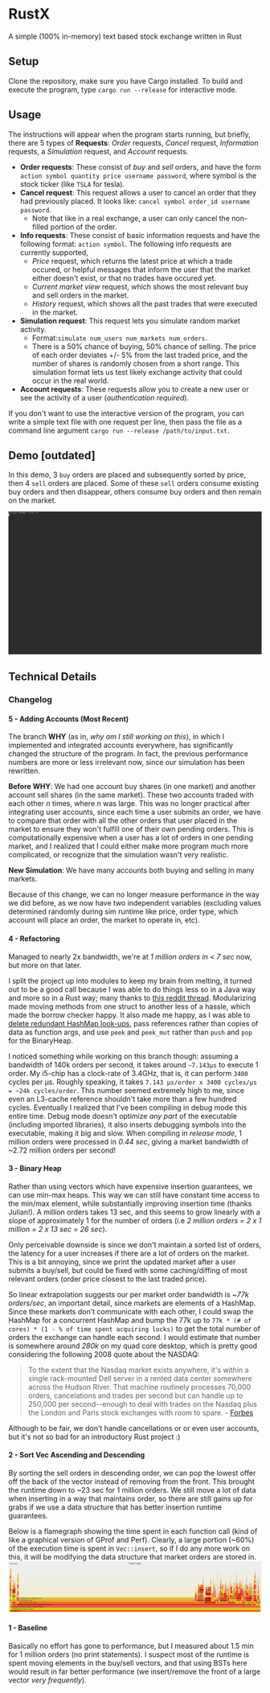 # RustX
A simple (100% in-memory) text based stock exchange written in Rust

## Setup
Clone the repository, make sure you have Cargo installed. To build and execute the program, type `cargo run --release` for interactive mode.

## Usage
The instructions will appear when the program starts running, but briefly, there are 5 types of **Requests**: *Order* requests, *Cancel* request, *Information* requests, a *Simulation* request, and *Account* requests.

- **Order requests**: These consist of *buy* and *sell* orders, and have the form `action symbol quantity price username password`, where symbol is the stock ticker (like `TSLA` for tesla).
- **Cancel request**: This request allows a user to cancel an order that they had previously placed. It looks like: `cancel symbol order_id username password`.
  - Note that like in a real exchange, a user can only cancel the non-filled portion of the order.
- **Info requests**: These consist of basic information requests and have the following format: `action symbol`. The following info requests are currently supported,
  - *Price* request, which returns the latest price at which a trade occured, or helpful messages that inform the user that the market either doesn't exist, or that no trades have occured yet.
  - *Current market view* request, which shows the most relevant buy and sell orders in the market.
  - *History* request, which shows all the past trades that were executed in the market.
- **Simulation request**: This request lets you simulate random market activity.
  - Format:`simulate num_users num_markets num_orders`.
  - There is a 50% chance of buying, 50% chance of selling. The price of each order deviates +/- 5% from the last traded price, and the number of shares is randomly chosen from a short range. This simulation format lets us test likely exchange activity that could occur in the real world.
- **Account requests**: These requests allow you to create a new user or see the activity of a user (*authentication required*).

If you don't want to use the interactive version of the program, you can write a simple text file with one request per line, then pass the file as a command line argument `cargo run --release /path/to/input.txt`.


## Demo [outdated]
In this demo, 3 `buy` orders are placed and subsequently sorted by price, then 4 `sell` orders are placed. Some of these `sell` orders consume existing buy orders and then disappear, others consume buy orders and then remain on the market.

![Demo gif](./media/edit-exchange.gif)


## Technical Details
### Changelog
#### 5 - Adding Accounts (Most Recent)
The branch **WHY** (as in, *why am I still working on this*), in which I implemented and integrated accounts everywhere, has significantly changed the structure of the program. In fact, the previous performance numbers are more or less irrelevant now, since our simulation has been rewritten.

**Before WHY**:
We had one account buy shares (in one market) and another account sell shares (in the same market). These two accounts traded with each other *n* times, where *n* was large.
This was no longer practical after integrating user accounts, since each time a user submits an order, we have to compare that order with all the other orders that user placed in the market to ensure they won't fulfill one of their own pending orders. This is computationally expensive when a user has a lot of orders in one pending market, and I realized that I could either make more program much more complicated, or recognize that the simulation wasn't very realistic.

**New Simulation**:
We have many accounts both buying and selling in many markets.

Because of this change, we can no longer measure performance in the way we did before, as we now have two independent variables (excluding values determined randomly during sim runtime like price, order type, which account will place an order, the market to operate in, etc).

#### 4 - Refactoring
Managed to nearly 2x bandwidth, we're at *1 million orders in < 7 sec* now, but more on that later.

I split the project up into modules to keep my brain from melting, it turned out to be a good call because I was able to do things less so in a Java way and more so in a Rust way; many thanks to [this reddit thread](https://www.reddit.com/r/rust/comments/5ny09j/tips_to_not_fight_the_borrow_checker/dcf6a59/?context=8&depth=9). Modularizing made moving methods from one struct to another less of a hassle, which made the borrow checker happy. It also made me happy, as I was able to [delete redundant HashMap look-ups](https://github.com/MellowYarker/RustX/pull/2/commits/650bc475bfe6f7e021e55ec266aaf135fa9c8fd5#diff-b87f119a5fecd39dd845d0b76bccdec12291ad21571b3a028007e5ebda2fe5bcR220), pass references rather than copies of data as function args, and use `peek` and `peek_mut` rather than `push` and `pop` for the BinaryHeap.

I noticed something while working on this branch though: assuming a bandwidth of 140k orders per second, it takes around `~7.143μs` to execute 1 order. My i5-chip has a clock-rate of 3.4GHz, that is, it can perform `3400` cycles per μs. Roughly speaking, it takes `7.143 μs/order x 3400 cycles/μs = ~24k cycles/order`. This number seemed extremely high to me, since even an L3-cache reference shouldn't take more than a few hundred cycles. Eventually I realized that I've been compiling in debug mode this entire time. Debug mode doesn't optimize *any part* of the executable (including imported libraries), it also inserts debugging symbols into the executable, making it big and slow. When compiling in *release mode*, 1 million orders were processed in *0.44 sec*, giving a market bandwidth of ~2.72 million orders per second!
#### 3 - Binary Heap
Rather than using vectors which have expensive insertion guarantees, we can use min-max heaps. This way we can still have constant time access to the min/max element, while substantially improving insertion time (thanks Julian!). A million orders takes 13 sec, and this seems to grow linearly with a slope of approximately 1 for the number of orders (i.e *2 million orders = 2 x 1 million = 2 x 13 sec = 26 sec*).
 
Only perceivable downside is since we don't maintain a sorted list of orders, the latency for a user increases if there are a lot of orders on the market. This is a bit annoying, since we print the updated market after a user submits a buy/sell, but could be fixed with some caching/diffing of most relevant orders (order price closest to the last traded price).

So linear extrapolation suggests our per market order bandwidth is ~*77k orders/sec*, an important detail, since markets are elements of a HashMap. Since these markets don't communicate with each other, I could swap the HashMap for a concurrent HashMap and bump the 77k up to `77k * (# of cores) * (1 - % of time spent acquiring locks)` to get the total number of orders the exchange can handle each second. I would estimate that number is somewhere around *280k* on my quad core desktop, which is pretty good considering the following 2008 quote about the NASDAQ:

>To the extent that the Nasdaq market exists anywhere, it's within a single rack-mounted Dell server in a rented data center somewhere across the Hudson River. That machine routinely processes 70,000 orders, cancelations and trades per second but can handle up to 250,000 per second--enough to deal with trades on the Nasdaq plus the London and Paris stock exchanges with room to spare. - [Forbes](https://www.forbes.com/forbes/2009/0112/056.html?sh=66da69317cc7)

Although to be fair, we don't handle cancellations or or even user accounts, but it's not so bad for an introductory Rust project :)
#### 2 - Sort Vec Ascending and Descending
By sorting the sell orders in descending order, we can pop the lowest offer off the back of the vector instead of removing from the front. This brought the runtime down to ~23 sec for 1 million orders. We still move a lot of data when inserting in a way that maintains order, so there are still gains up for grabs if we use a data structure that has better insertion runtime guarantees.

Below is a flamegraph showing the time spent in each function call (kind of like a graphical version of GProf and Perf). Clearly, a large portion (~60%) of the execution time is spent in `Vec::insert`, so if I do any more work on this, it will be modifying the data structure that market orders are stored in.
![Flamegraph](./media/performance.png)

#### 1 - Baseline
Basically no effort has gone to performance, but I measured about 1.5 min for 1 million orders (no print statements). I suspect most of the runtime is spent moving elements in the buy/sell vectors, and that using BSTs here would result in far better performance (we insert/remove the front of a large vector *very frequently*).
